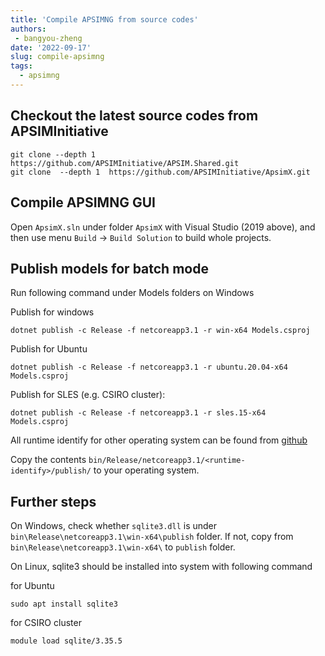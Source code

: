 ```yaml
---
title: 'Compile APSIMNG from source codes'
authors: 
 - bangyou-zheng
date: '2022-09-17'
slug: compile-apsimng
tags:
  - apsimng
---
```





## Checkout the latest source codes from APSIMInitiative

```
git clone --depth 1 https://github.com/APSIMInitiative/APSIM.Shared.git
git clone  --depth 1  https://github.com/APSIMInitiative/ApsimX.git
```

## Compile APSIMNG GUI 

Open `ApsimX.sln` under folder `ApsimX` with Visual Studio (2019 above), and then use menu `Build` -> `Build Solution` to build whole projects.

## Publish models for batch mode

Run following command under Models folders on Windows

Publish for windows

```
dotnet publish -c Release -f netcoreapp3.1 -r win-x64 Models.csproj
```

Publish for Ubuntu

```
dotnet publish -c Release -f netcoreapp3.1 -r ubuntu.20.04-x64  Models.csproj
```

Publish for SLES (e.g. CSIRO cluster):

```
dotnet publish -c Release -f netcoreapp3.1 -r sles.15-x64  Models.csproj
```

All runtime identify for other operating system can be found from [github](https://github.com/dotnet/runtime/blob/main/src/libraries/Microsoft.NETCore.Platforms/src/runtime.json)

Copy the contents `bin/Release/netcoreapp3.1/<runtime-identify>/publish/` to your operating system.

## Further steps 

On Windows, check whether `sqlite3.dll` is under `bin\Release\netcoreapp3.1\win-x64\publish`  folder. If not, copy from `bin\Release\netcoreapp3.1\win-x64\` to `publish` folder.

On Linux, sqlite3 should be installed into system with following command

for Ubuntu

```
sudo apt install sqlite3
```

for CSIRO cluster

```
module load sqlite/3.35.5
```